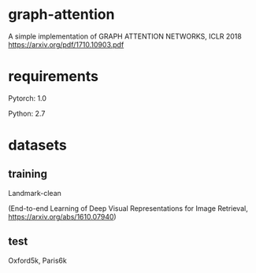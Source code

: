 # graph-attention
A simple implementation of GRAPH ATTENTION NETWORKS, ICLR 2018
https://arxiv.org/pdf/1710.10903.pdf

# requirements

Pytorch: 1.0

Python: 2.7

# datasets

## training

Landmark-clean 

(End-to-end Learning of Deep Visual Representations for Image Retrieval, https://arxiv.org/abs/1610.07940)

## test

Oxford5k, Paris6k
